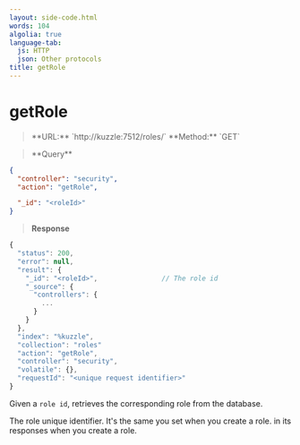 ```yaml
---
layout: side-code.html
words: 104
algolia: true
language-tab:
  js: HTTP
  json: Other protocols
title: getRole
---
```



# getRole



<blockquote class="js">
<p>
**URL:** `http://kuzzle:7512/roles/<role id>`  
**Method:** `GET`
</p>
</blockquote>

<blockquote class="json">
<p>
**Query**
</p>
</blockquote>

```json
{
  "controller": "security",
  "action": "getRole",

  "_id": "<roleId>"
}
```

>**Response**

```javascript
{
  "status": 200,                     
  "error": null,                     
  "result": {
    "_id": "<roleId>",                // The role id
    "_source": {
      "controllers": {
        ...
      }
    }
  },
  "index": "%kuzzle",
  "collection": "roles"
  "action": "getRole",
  "controller": "security",
  "volatile": {},
  "requestId": "<unique request identifier>"
}
```

Given a `role id`, retrieves the corresponding role from the database.



<aside class="notice">
The role unique identifier. It's the same you set when you create a role.
in its responses when you create a role.
</aside>
